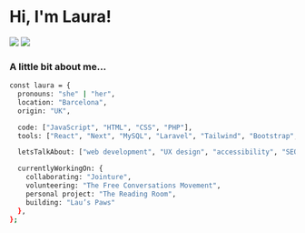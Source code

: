 
# Hi, I'm Laura! 

[![](https://img.shields.io/badge/-laura--artaza-blue?logo=linkedin)](https://www.linkedin.com/in/laura-artaza/)
[![](https://img.shields.io/badge/-lolamindi-EA4AAA?logo=github)](https://github.com/lolamindi)    

 ### A little bit about me...

```bash
const laura = {
  pronouns: "she" | "her",
  location: "Barcelona",
  origin: "UK",

  code: ["JavaScript", "HTML", "CSS", "PHP"],
  tools: ["React", "Next", "MySQL", "Laravel", "Tailwind", "Bootstrap", "Jest", "Cypress", "Git", "Figma"],

  letsTalkAbout: ["web development", "UX design", "accessibility", "SEO", "psychology", "literary fiction"],

  currentlyWorkingOn: {
    collaborating: "Jointure",
    volunteering: "The Free Conversations Movement",
    personal project: "The Reading Room",
    building: "Lau’s Paws"
  },
};
```

</div>
